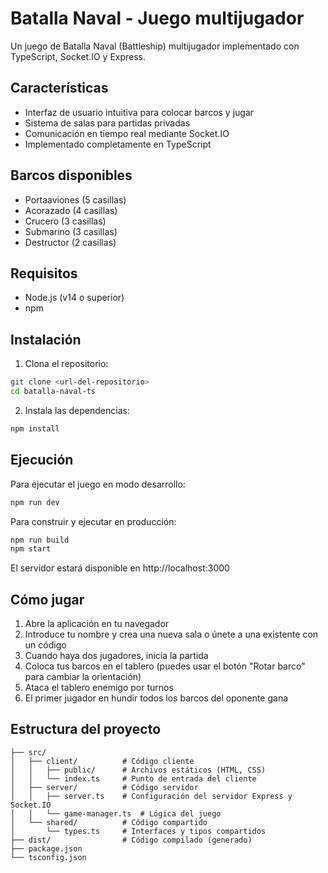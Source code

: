 # Batalla Naval - Juego multijugador

Un juego de Batalla Naval (Battleship) multijugador implementado con TypeScript, Socket.IO y Express.

## Características

-   Interfaz de usuario intuitiva para colocar barcos y jugar
-   Sistema de salas para partidas privadas
-   Comunicación en tiempo real mediante Socket.IO
-   Implementado completamente en TypeScript

## Barcos disponibles

-   Portaaviones (5 casillas)
-   Acorazado (4 casillas)
-   Crucero (3 casillas)
-   Submarino (3 casillas)
-   Destructor (2 casillas)

## Requisitos

-   Node.js (v14 o superior)
-   npm

## Instalación

1. Clona el repositorio:

```bash
git clone <url-del-repositorio>
cd batalla-naval-ts
```

2. Instala las dependencias:

```bash
npm install
```

## Ejecución

Para ejecutar el juego en modo desarrollo:

```bash
npm run dev
```

Para construir y ejecutar en producción:

```bash
npm run build
npm start
```

El servidor estará disponible en http://localhost:3000

## Cómo jugar

1. Abre la aplicación en tu navegador
2. Introduce tu nombre y crea una nueva sala o únete a una existente con un código
3. Cuando haya dos jugadores, inicia la partida
4. Coloca tus barcos en el tablero (puedes usar el botón "Rotar barco" para cambiar la orientación)
5. Ataca el tablero enemigo por turnos
6. El primer jugador en hundir todos los barcos del oponente gana

## Estructura del proyecto

```
├── src/
│   ├── client/          # Código cliente
│   │   ├── public/      # Archivos estáticos (HTML, CSS)
│   │   └── index.ts     # Punto de entrada del cliente
│   ├── server/          # Código servidor
│   │   ├── server.ts    # Configuración del servidor Express y Socket.IO
│   │   └── game-manager.ts  # Lógica del juego
│   └── shared/          # Código compartido
│       └── types.ts     # Interfaces y tipos compartidos
├── dist/                # Código compilado (generado)
├── package.json
└── tsconfig.json
```
